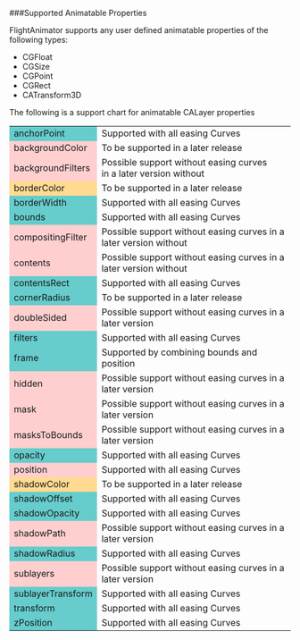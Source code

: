 ###Supported Animatable Properties

FlightAnimator supports any user defined animatable properties of the following types:

* CGFloat
* CGSize
* CGPoint
* CGRect
* CATransform3D

The following is a support chart for animatable CALayer properties
<table>
  <tbody>
    <tr>
      <td bgcolor="#66CCCC">anchorPoint</td>
      <td>Supported with all easing Curves</td>
    </tr> 
    <tr>
      <td bgcolor="#ffcfcf">backgroundColor</td>
      <td>To be supported in a later release</td>
    </tr> 
    <tr>
      <td bgcolor="#ffcfcf">backgroundFilters</td>
      <td>Possible support without easing curves <br>in a later version without </td>
    </tr> 
    <tr>
      <td bgcolor="#FFDA90">borderColor</td>
      <td>To be supported in a later release</td>
    </tr> 
    <tr>
      <td bgcolor="#66CCCC">borderWidth</td>
      <td>Supported with all easing Curves</td>
    </tr> 
    <tr>
      <td bgcolor="#66CCCC">bounds</td>
      <td>Supported with all easing Curves</td>
    </tr> 
    <tr>
      <td bgcolor="#ffcfcf">compositingFilter</td>
      <td>Possible support without easing curves in a later version without </td>
    </tr> 
    <tr>
      <td bgcolor="#ffcfcf">contents</td>
      <td>Possible support without easing curves in a later version without </td>
    </tr> 
    <tr>
      <td bgcolor="#66CCCC">contentsRect</td>
      <td>Supported with all easing Curves</td>
    </tr> 
    <tr>
      <td bgcolor="#66CCCC">cornerRadius</td>
      <td>To be supported in a later release</td>
    </tr> 
    <tr>
      <td bgcolor="#ffcfcf">doubleSided</td>
      <td>Possible support without easing curves in a later version</td>
    </tr> 
    <tr>
      <td bgcolor="#66CCCC">filters</td>
      <td>Supported with all easing Curves</td>
    </tr> 
    <tr>
      <td bgcolor="#66CCCC">frame</td>
      <td>Supported by combining bounds and position</td>
    </tr> 
    <tr>
      <td bgcolor="#ffcfcf">hidden</td>
      <td>Possible support without easing curves in a later version</td>
    </tr> 
    <tr>
      <td bgcolor="#ffcfcf">mask</td>
      <td>Possible support without easing curves in a later version</td>
    </tr> 
    <tr>
      <td bgcolor="#ffcfcf">masksToBounds</td>
      <td>Possible support without easing curves in a later version</td>
    </tr> 
    <tr>
      <td bgcolor="#66CCCC">opacity</td>
      <td>Supported with all easing Curves</td>
    </tr> 
    <tr>
      <td bgcolor="#ffcfcf">position</td>
      <td>Supported with all easing Curves</td>
    </tr> 
    <tr>
      <td bgcolor="#FFDA90">shadowColor</td>
      <td>To be supported in a later release</td>
    </tr> 
    <tr>
      <td bgcolor="#66CCCC">shadowOffset</td>
      <td>Supported with all easing Curves</td>
    </tr> 
    <tr>
      <td bgcolor="#66CCCC">shadowOpacity</td>
      <td>Supported with all easing Curves</td>
    </tr> 
    <tr>
      <td bgcolor="#ffcfcf">shadowPath</td>
      <td>Possible support without easing curves in a later version</td>
    </tr> 
    <tr>
      <td bgcolor="#66CCCC">shadowRadius</td>
      <td>Supported with all easing Curves</td>
    </tr> 
    <tr>
      <td bgcolor="#ffcfcf">sublayers</td>
      <td>Possible support without easing curves in a later version</td>
    </tr>
     <tr>
      <td bgcolor="#66CCCC">sublayerTransform</td>
      <td>Supported with all easing Curves</td>
    </tr> 
     <tr>
      <td bgcolor="#66CCCC">transform</td>
      <td>Supported with all easing Curves</td>
    </tr> 
     <tr>
      <td bgcolor="#66CCCC">zPosition</td>
      <td>Supported with all easing Curves</td>
    </tr>  
  </tbody>
</table>
